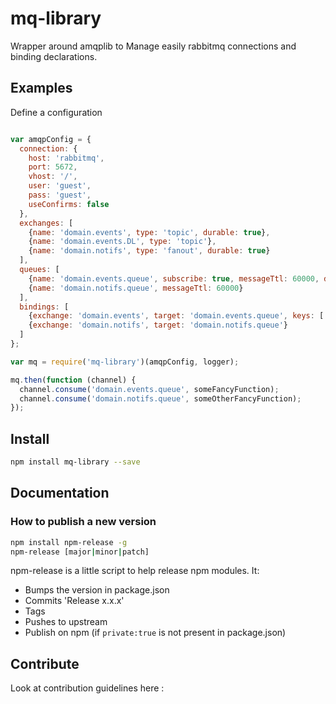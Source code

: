 # mq-library

Wrapper around amqplib to Manage easily rabbitmq connections and binding declarations.

## Examples

Define a configuration
```javascript

var amqpConfig = {
  connection: {
    host: 'rabbitmq',
    port: 5672,
    vhost: '/',
    user: 'guest',
    pass: 'guest',
    useConfirms: false
  },
  exchanges: [
    {name: 'domain.events', type: 'topic', durable: true},
    {name: 'domain.events.DL', type: 'topic'},
    {name: 'domain.notifs', type: 'fanout', durable: true}
  ],
  queues: [
    {name: 'domain.events.queue', subscribe: true, messageTtl: 60000, deadLetterExchange: 'domain.events.DL'},
    {name: 'domain.notifs.queue', messageTtl: 60000}
  ],
  bindings: [
    {exchange: 'domain.events', target: 'domain.events.queue', keys: ['some.routing.key.*']},
    {exchange: 'domain.notifs', target: 'domain.notifs.queue'}
  ]
};

var mq = require('mq-library')(amqpConfig, logger);

mq.then(function (channel) {
  channel.consume('domain.events.queue', someFancyFunction);
  channel.consume('domain.notifs.queue', someOtherFancyFunction);
});
```

## Install

```bash
npm install mq-library --save
```

## Documentation

### How to publish a new version

```bash
npm install npm-release -g
npm-release [major|minor|patch]
```

npm-release is a little script to help release npm modules. It:

- Bumps the version in package.json
- Commits 'Release x.x.x'
- Tags
- Pushes to upstream
- Publish on npm (if `private:true` is not present in package.json)

## Contribute

Look at contribution guidelines here : [](CONTRIBUTING.md)
